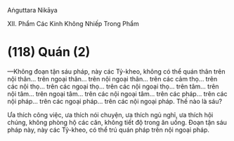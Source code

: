 Aṅguttara Nikāya

XII. Phẩm Các Kinh Không Nhiếp Trong Phẩm

# (118) Quán (2)

—Không đoạn tận sáu pháp, này các Tỷ-kheo, không có thể quán thân trên nội thân... trên ngoại thân... trên nội ngoại thân... trên các cảm thọ... trên các nội thọ... trên các ngoại thọ... trên các nội ngoại thọ... trên tâm... trên nội tâm... trên ngoại tâm... trên các nội ngoại tâm... trên các pháp... trên các nội pháp... trên các ngoại pháp... trên các nội ngoại pháp. Thế nào là sáu?

Ưa thích công việc, ưa thích nói chuyện, ưa thích ngủ nghỉ, ưa thích hội chúng, không phòng hộ các căn, không tiết độ trong ăn uống. Ðoạn tận sáu pháp này, này các Tỷ-kheo, có thể trú quán pháp trên nội ngoại pháp.

